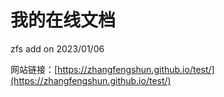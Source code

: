 # 我的在线文档

zfs add on 2023/01/06

网站链接：[https://zhangfengshun.github.io/test/](https://zhangfengshun.github.io/test/)
